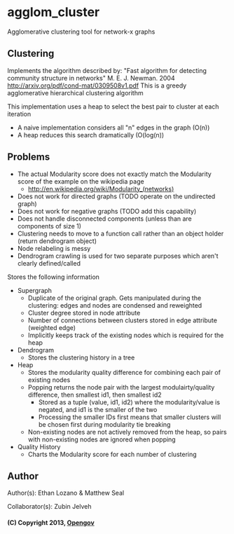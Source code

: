 agglom_cluster
==============
Agglomerative clustering tool for network-x graphs

## Clustering
Implements the algorithm described by:
"Fast algorithm for detecting community structure in networks"
M. E. J. Newman. 2004
http://arxiv.org/pdf/cond-mat/0309508v1.pdf
This is a greedy agglomerative hierarchical clustering algorithm

This implementation uses a heap to select the best pair to cluster at each iteration
- A naive implementation considers all "n" edges in the graph (O(n))
- A heap reduces this search dramatically (O(log(n))

## Problems
* The actual Modularity score does not exactly match the Modularity score of the example on the wikipedia page
   - http://en.wikipedia.org/wiki/Modularity_(networks)
* Does not work for directed graphs (TODO operate on the undirected graph)
* Does not work for negative graphs (TODO add this capability)
* Does not handle disconnected components (unless than are components of size 1)
* Clustering needs to move to a function call rather than an object holder (return dendrogram object)
* Node relabeling is messy
* Dendrogram crawling is used for two separate purposes which aren't clearly defined/called

Stores the following information
* Supergraph
   - Duplicate of the original graph. Gets manipulated during the clustering: edges and nodes are condensed and reweighted
   - Cluster degree stored in node attribute
   - Number of connections between clusters stored in edge attribute (weighted edge)
   - Implicitly keeps track of the existing nodes which is required for the heap
* Dendrogram
   - Stores the clustering history in a tree
* Heap
   - Stores the modularity quality difference for combining each pair of existing nodes
   - Popping returns the node pair with the largest modulairty/quality difference, then smallest id1, then smallest id2
       * Stored as a tuple (value, id1, id2) where the modularity/value is negated, and id1 is the smaller of the two
       * Processing the smaller IDs first means that smaller clusters will be chosen first during modularity tie breaking
   - Non-existing nodes are not actively removed from the heap, so pairs with non-existing nodes are ignored when popping
* Quality History
   - Charts the Modularity score for each number of clustering

## Author
Author(s): Ethan Lozano & Matthew Seal

Collaborator(s): Zubin Jelveh

#### (C) Copyright 2013, [Opengov](http://opengov.com)
